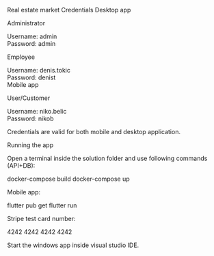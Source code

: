 Real estate market
Credentials Desktop app

Administrator

Username: admin             
Password: admin                                      

Employee

Username: denis.tokic  
Password: denist        
Mobile app

User/Customer

Username: niko.belic                        
Password: nikob     

Credentials are valid for both mobile and desktop application.


Running the app

Open a terminal inside the solution folder and use following commands (API+DB):

docker-compose build
docker-compose up

Mobile app:

flutter pub get
flutter run

Stripe test card number:

4242 4242 4242 4242

Start the windows app inside visual studio IDE.
